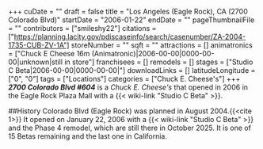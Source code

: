 +++
cuDate = ""
draft = false
title = "Los Angeles (Eagle Rock), CA (2700 Colorado Blvd)"
startDate = "2006-01-22"
endDate = ""
pageThumbnailFile = ""
contributors = ["smileshy22"]
citations = ["https://planning.lacity.gov/pdiscaseinfo/search/casenumber/ZA-2004-1735-CUB-ZV-1A"]
storeNumber = ""
sqft = ""
attractions = []
animatronics = ["Chuck E Cheese 16m (Animatronic)|2006-00-00|0000-00-00|unknown|still in store"]
franchisees = []
remodels = []
stages = ["Studio C Beta|2006-00-00|0000-00-00|"]
downloadLinks = []
latitudeLongitude = ["0", "0"]
tags = ["Locations"]
categories = ["Chuck E. Cheese's"]
+++
***2700 Colorado Blvd #604*** is a *Chuck E. Cheese's* that opened in 2006 in the Eagle Rock Plaza Mall with a {{< wiki-link "Studio C Beta" >}}.

\##History
Colorado Blvd (Eagle Rock) was planned in August 2004.{{<cite 1>}}  It opened on January 22, 2006 with a {{< wiki-link "Studio C Beta" >}} and the Phase 4 remodel, which are still there in October 2025. It is one of 15 Betas remaining and the last one in California.
